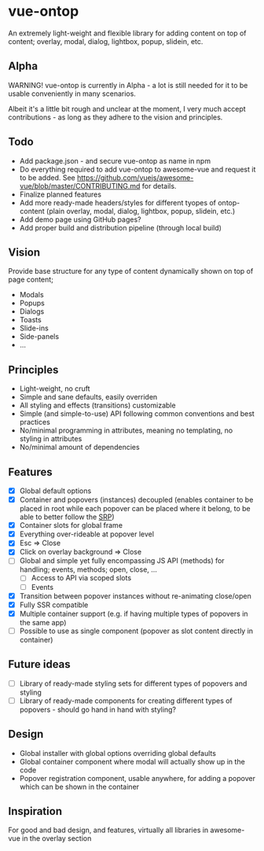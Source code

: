 # vue-ontop
An extremely light-weight and flexible library for adding content on top of content; overlay, modal, dialog, lightbox, popup, slidein, etc.

## Alpha
WARNING! vue-ontop is currently in Alpha - a lot is still needed for it to be usable conveniently in many scenarios.

Albeit it's a little bit rough and unclear at the moment, I very much accept contributions - as long as they adhere to the vision and principles.

## Todo
* Add package.json - and secure vue-ontop as name in npm
* Do everything required to add vue-ontop to awesome-vue and request it to be added. See https://github.com/vuejs/awesome-vue/blob/master/CONTRIBUTING.md for details.
* Finalize planned features
* Add more ready-made headers/styles for different tyopes of ontop-content (plain overlay, modal, dialog, lightbox, popup, slidein, etc.)
* Add demo page using GitHub pages?
* Add proper build and distribution pipeline (through local build)

## Vision
Provide base structure for any type of content dynamically shown on top of page content;
* Modals
* Popups
* Dialogs
* Toasts
* Slide-ins
* Side-panels
* ...

## Principles
* Light-weight, no cruft
* Simple and sane defaults, easily overriden
* All styling and effects (transitions) customizable
* Simple (and simple-to-use) API following common conventions and best practices
* No/minimal programming in attributes, meaning no templating, no styling in attributes
* No/minimal amount of dependencies

## Features
- [x] Global default options
- [x] Container and popovers (instances) decoupled (enables container to be placed in root while each popover can be placed where it belong, to be able to better follow the [SRP](https://en.wikipedia.org/wiki/Single_responsibility_principle))
- [x] Container slots for global frame
- [x] Everything over-rideable at popover level
- [x] Esc => Close
- [x] Click on overlay background => Close
- [ ] Global and simple yet fully encompassing JS API (methods) for handling; events, methods; open, close, ...
  - [ ] Access to API via scoped slots
  - [ ] Events
- [x] Transition between popover instances without re-animating close/open
- [x] Fully SSR compatible
- [x] Multiple container support (e.g. if having multiple types of popovers in the same app)
- [ ] Possible to use as single component (popover as slot content directly in container)

## Future ideas
- [ ] Library of ready-made styling sets for different types of popovers and styling
- [ ] Library of ready-made components for creating different types of popovers - should go hand in hand with styling?

## Design
* Global installer with global options overriding global defaults
* Global container component where modal will actually show up in the code
* Popover registration component, usable anywhere, for adding a popover which can be shown in the container

## Inspiration
For good and bad design, and features, virtually all libraries in awesome-vue in the overlay section
